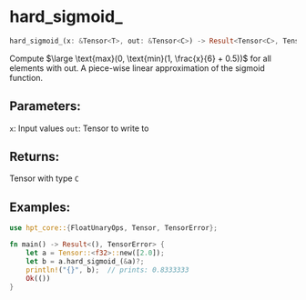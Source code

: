 # hard_sigmoid_
```rust
hard_sigmoid_(x: &Tensor<T>, out: &Tensor<C>) -> Result<Tensor<C>, TensorError>
```
Compute $\large \text{max}(0, \text{min}(1, \frac{x}{6} + 0.5))$ for all elements with out. A piece-wise linear approximation of the sigmoid function.

## Parameters:
`x`: Input values
`out`: Tensor to write to

## Returns:
Tensor with type `C`

## Examples:
```rust
use hpt_core::{FloatUnaryOps, Tensor, TensorError};

fn main() -> Result<(), TensorError> {
    let a = Tensor::<f32>::new([2.0]);
    let b = a.hard_sigmoid_(&a)?;
    println!("{}", b);  // prints: 0.8333333
    Ok(())
}
```